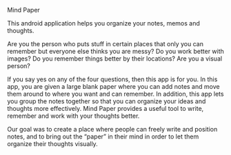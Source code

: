 Mind Paper


This android application helps you organize your notes, memos and thoughts.

Are you the person who puts stuff in certain places that only you can remember but everyone else thinks you are messy?
Do you work better with images? 
Do you remember things better by their locations?
Are you a visual person?

If you say yes on any of the four questions, then this app is for you.
In this app, you are given a large blank paper where you can add notes and move them around to where you want and can remember. In addition, this app lets you group the notes together so that you can organize your ideas and thoughts more effectively. Mind Paper provides a useful tool to write, remember and work with your thoughts better.

Our goal was to create a place where people can freely write and position notes, and to bring out the “paper” in their mind in order to let them organize their thoughts visually. 